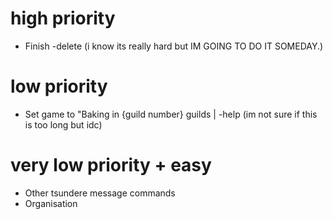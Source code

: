# high priority

* Finish -delete (i know its really hard but IM GOING TO DO IT SOMEDAY.)

# low priority

* Set game to "Baking in {guild number} guilds | -help (im not sure if this is too long but idc)

# very low priority + easy

* Other tsundere message commands
* Organisation
